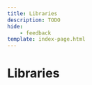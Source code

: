 ```yaml
---
title: Libraries
description: TODO
hide: 
    - feedback
template: index-page.html
---
```


# Libraries